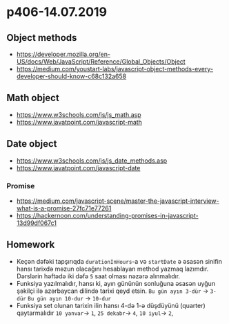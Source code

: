 # p406-14.07.2019

## Object methods

- https://developer.mozilla.org/en-US/docs/Web/JavaScript/Reference/Global_Objects/Object
- https://medium.com/youstart-labs/javascript-object-methods-every-developer-should-know-c68c132a658

## Math object

- https://www.w3schools.com/js/js_math.asp
- https://www.javatpoint.com/javascript-math

## Date object

- https://www.w3schools.com/js/js_date_methods.asp
- https://www.javatpoint.com/javascript-date

### Promise

- https://medium.com/javascript-scene/master-the-javascript-interview-what-is-a-promise-27fc71e77261
- https://hackernoon.com/understanding-promises-in-javascript-13d99df067c1

## Homework

- Keçən dəfəki tapşırıqda `durationInHours`-a və `startDate` ə əsasən sinifin hansı tarixdə məzun olacağını hesablayan method yazmaq lazımdır. Dərslərin həftədə iki dəfə `5` saat olması nəzərə alınmalıdır.
- Funksiya yazılmalıdır, hansı ki, ayın gününün sonluğuna əsasən uyğun şəkilçi ilə azərbaycan dilində tarixi qeyd etsin.
    `Bu gün ayın 3-dür` -> `3-dür`
    `Bu gün ayın 10-dur` -> `10-dur`
- Funksiya set olunan tarixin ilin hansı 4-də 1-ə düşdüyünü (quarter) qaytarmalıdır
 `10 yanvar`-> `1`,
 `25 dekabr`-> `4`,
 `10 iyul`-> `2`,

